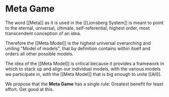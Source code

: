 # Meta Game

The word [[Meta]] as it is used in the [[Lionsberg System]] is meant to point to the eternal, universal, ultimate, self-referential, highest order, most transcendent conception of an idea. 

Therefore the [[Meta Model]] is the highest universal overarching and uniting "Model of models", that by definition contains within itself and orders all other possible models.

The idea of the [[Meta Model]] is critical because it provides a framework in which to stack up and align our individual models, with the various models we participate in, with the [[Meta Model]] that is big enough to unite [[All]].  

We propose that the **Meta Game** has a single rule: Greatest benefit for least effort. Get good at this.